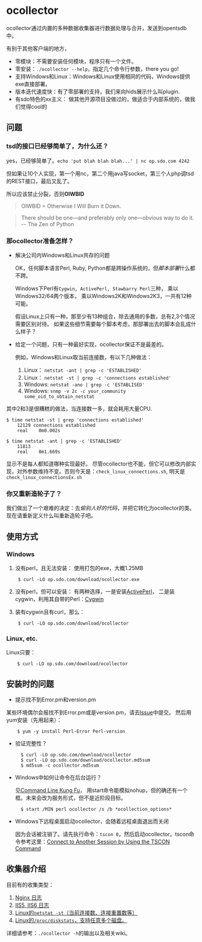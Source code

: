 ocollector
========
ocollector通过内置的多种数据收集器进行数据处理与合并，发送到opentsdb中。

有别于其他客户端的地方，

* 零模块：不需要安装任何模块，程序只有一个文件。
* 零安装：`./ocollector --help`，指定几个命令行参数，there you go!
* 支持Windows和Linux：Windows和Linux使用相同的代码，Windows提供exe直接部署。
* 版本迭代速度快：有了零部署的支持，我们来向hids展示什么叫plugin.
* 有sdo特色的xx主义： 做其他开源项目没做过的，做适合于内部系统的，做我们觉得cool的

问题
---------------
### tsd的接口已经够简单了，为什么还？

yes，已经够简单了。`echo 'put blah blah blah...' | nc op.sdo.com 4242`

但如果让10个人实现，第一个用nc，第二个用java写socket，第三个人php调tsd的REST接口，最后又乱了。

所以应该禁止分裂，否则**OIWBID**

> OIWBID = Otherwise I Will Burn it Down.

> There should be one—and preferably only one—obvious way to do it. -- The Zen of Python

### 那ocollector准备怎样？

+ 解决公司内Windows和Linux共存的问题

    OK，任何脚本语言Perl, Ruby, Python都是跨操作系统的，但*脚本部署*什么都不跨。

    Windows下Perl有`Cygwin, ActivePerl, Stawbarry Perl`三种， 乘以Windows32/64两个版本， 乘以Windows2K和Windows2K3，一共有12种可能。
    
    假设Linux上只有一种，那至少有13种组合，除去通用的多数，总有2,3个情况需要区别对待。
    如果这些细节需要每个脚本考虑，那部署出去的脚本会乱成什么样子？

    
+ 给定一个问题，只有一种最好实现，ocollector保证不是最差的。

    例如，Windows和Linux取当前连接数，有以下几种做法：

    1. Linux： `netstat -ant | grep -c 'ESTABLISHED'`
    2. Linux： `netstat -st | grep -c 'connections established'`
    3. Windows: `netstat -ano | grep -c 'ESTABLISED'`
    4. Windows: `snmp -v 2c -c your_community some_oid_to_obtain_netstat`
        
其中2和3是很糟糕的做法，当连接数一多，就会耗用大量CPU.

    $ time netstat -st | grep 'connections established'
        12129 connections established
        real    0m0.002s

    $ time netstat -ant | grep -c 'ESTABLISHED'
        11813
        real    0m1.669s

显示不是每人都知道哪种实现最好。 尽管ocollector也不能，但它可以修改内部实现，对外参数维持不变。否则今天是：`check_linux_connections.sh`, 明天是`check_linux_connectionsEx.sh`


### 你又重新造轮子了？

我们做出了一个艰难的决定：去*偷别人好的代码*，并把它转化为ocollector的类。
现在请重新定义什么叫重新造轮子吧。


使用方式
---------------
### Windows
1. 没有perl，且无法安装：
使用打包的exe，大概1.25MB

        $ curl -LO op.sdo.com/download/ocollector.exe

2. 没有perl，但可以安装：
有两种选择，一是安装[ActivePerl](http://www.activestate.com/activeperl/downloads)， 二是装cygwin，利用其自带的Perl：[Cygwin](http://www.cygwin.com/)

3. 装有cygwin且有curl，那么：

        $ curl -LO op.sdo.com/download/ocollector

### Linux, etc.
Linux只要：

        $ curl -LO op.sdo.com/download/ocollector


安装时的问题
---------------

+ 提示找不到Error.pm和version.pm

某些环境偶尔会报找不到Error.pm或是version.pm，请去[Issue](https://github.com/op-sdo-com/ocollector/issues)中提交。
然后用yum安装（先用起来）：

        $ yum -y install Perl-Error Perl-version

+ 验证完整性？

        $ curl -LO op.sdo.com/download/ocollector
        $ curl -LO op.sdo.com/download/ocollector.md5sum
        $ md5sum -c ocollector.md5sum

+ Windows中如何让命令在后台运行？

    见[Command Line Kung Fu](http://blog.commandlinekungfu.com/2009/04/episode-23-job-control.html)， 用start命令能模拟nohup，但的确还有一个框。未来会改为服务形式，但不是近阶段目标。

        $ start /MIN perl ocollector /s /b *ocollection_options*

+ Windows下远程桌面启动ocollector，会随着远程桌面退出而关闭

    因为会话被注销了。请先执行命令：`tscon 0`，然后启动ocollector。tscon命令参考这里：[Connect to Another Session by Using the TSCON Command](http://support.microsoft.com/kb/321703)



收集器介绍
---------------
目前有的收集类型：

1. [Nginx 日志](https://github.com/op-sdo-com/ocollector/wiki/Nginx-Collector)
2. [IIS5, IIS6 日志](https://github.com/op-sdo-com/ocollector/wiki/IIS-Collector)
3. [Linux的`netstat -st`（当前连接数、连接重置数等）](https://github.com/op-sdo-com/ocollector/wiki/Linux-Netstat)
4. [Linux的`/proc/diskstats`，支持任意多个磁盘。](https://github.com/op-sdo-com/ocollector/wiki/Linux-Diskstats)

详细请参考：`./ocollector -h`的输出以及相关wiki。
